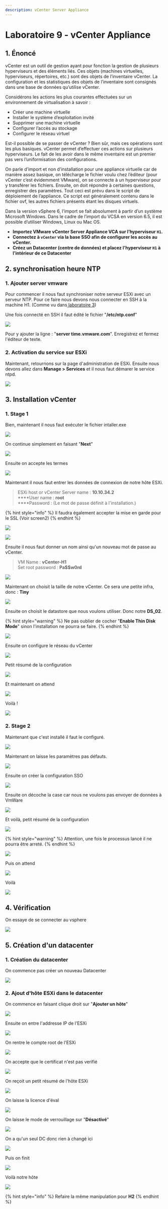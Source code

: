 ```yaml
---
description: vCenter Server Appliance
---
```


# Laboratoire 9 - vCenter Appliance

## 1. Énoncé

vCenter est un outil de gestion ayant pour fonction la gestion de plusieurs hyperviseurs et des éléments liés. Ces objets (machines virtuelles, hyperviseurs, répertoires, etc.) sont des objets de l’inventaire vCenter. La configuration et les statistiques des objets de l’inventaire sont consignés dans une base de données qu’utilise vCenter.

Considérons les actions les plus courantes effectuées sur un environnement de virtualisation à savoir :

* Créer une machine virtuelle
* Installer le système d’exploitation invité
* Supprimer une machine virtuelle
* Configurer l’accès au stockage
* Configurer le réseau virtuel

Est-il possible de se passer de vCenter ? Bien sûr, mais ces opérations sont les plus basiques. vCenter permet d’effectuer ces actions sur plusieurs hyperviseurs. Le fait de les avoir dans le même inventaire est un premier pas vers l’uniformisation des configurations.

On parle d’import et non d’installation pour une appliance virtuelle car de manière assez basique, on télécharge le fichier voulu chez l’éditeur (pour vCenter c’est évidemment VMware), on se connecte à un hyperviseur pour y transférer les fichiers. Ensuite, on doit répondre à certaines questions, enregistrer des paramètres. Tout ceci est prévu dans le script de déploiement de l’appliance. Ce script est généralement contenu dans le fichier ovf, les autres fichiers présents étant les disques virtuels.

Dans la version vSphere 6, l’import se fait absolument à partir d’un système Microsoft Windows. Dans le cadre de l’import du VCSA en version 6.5, il est possible d’utiliser Windows, Linux ou Mac OS.

* **Importez VMware vCenter Server Appliance VCA sur l’hyperviseur `H1`.**
* **Connectez à `vCenter` via la base SSO afin de configurer les accès au vCenter.**
* **Créez un Datacenter (centre de données) et placez l'hyperviseur `H1` à l’intérieur de ce Datacenter**

## 2. synchronisation heure NTP

### 1. Ajouter server vmware

Pour commencer il nous faut synchroniser notre serveur ESXi avec un serveur NTP. Pour ce faire nous devons nous connecter en SSH à la machine H1. (Comme vu dans[ laboratoire 3](laboratoire-3.md#2-activaton-ssh))

Une fois connecté en SSH il faut édité le fichier "**/etc/ntp.conf**"

![](../.gitbook/assets/IJFGKbOtJC.gif)

Pour y ajouter la ligne : "**server time.vmware.com**". Enregistrez et fermez l'éditeur de texte.

### 2. Activation du service sur ESXi

Maintenant, retournons sur la page d'administration de ESXi. Ensuite nous devons allez dans **Manage > Services** et il nous faut démarer le service ntpd.

![](../.gitbook/assets/shgxiLnygu.gif)

## 3. Installation vCenter

### 1. Stage 1

Bien, maintenant il nous faut exécuter le fichier intaller.exe

![](../.gitbook/assets/installer\_LeB4zpNHRn.png)

On continue simplement en faisant "**Next**"

![](../.gitbook/assets/installer\_vd9aiRtlTA.png)

Ensuite on accepte les termes

![](../.gitbook/assets/installer\_d85SQg6ae5.png)

Maintenant il nous faut entrer les données de connexion de notre hôte ESXi.

> ESXi host or vCenter Server name : **10.10.34.2**\
> \*\*\*\*User name : **root**\
> \*\*\*\*Password : (Le mot de passe définit à l'installation.)

{% hint style="info" %}
Il faudra également accepter la mise en garde pour le SSL (Voir screen2)
{% endhint %}

![](../.gitbook/assets/installer\_kTShLcsVK5.png)

![](../.gitbook/assets/installer\_EjeAs4a1km.png)

Ensuite il nous faut donner un nom ainsi qu'un nouveau mot de passe au vCenter.

> VM Name : **vCenter-H1**\
> Set root password : **Pa\$$w0rd**

![](../.gitbook/assets/installer\_H0vHGpDyfE.png)

Maintenant on choisit la taille de notre vCenter. Ce sera une petite infra, donc : **Tiny**

![](../.gitbook/assets/installer\_6jhdU42sBa.png)

Ensuite on choisit le datastore que nous voulons utiliser. Donc notre **DS\_02**.

{% hint style="warning" %}
Ne pas oublier de cocher "**Enable Thin Disk Mode**" sinon l'installation ne pourra se faire.
{% endhint %}

![](../.gitbook/assets/installer\_2B36dqgqQh.png)

Ensuite on configure le réseau du vCenter

![](../.gitbook/assets/installer\_OjL8CgUnI6.png)

Petit résumé de la configuration

![](../.gitbook/assets/installer\_jLzjphauyV.png)

Et maintenant on attend

![](../.gitbook/assets/installer\_lnZ714Zx8c.png)

Voilà !

![](../.gitbook/assets/installer\_IO7UwY0Mv5.png)

### 2. Stage 2

Maintenant que c'est installé il faut le configuré.

![](../.gitbook/assets/installer\_umhJbS4dDG.png)

Maintenant on laisse les paramètres pas défauts.

![](../.gitbook/assets/installer\_EPBy3rsAWe.png)

Ensuite on créer la configuration SSO

![](../.gitbook/assets/installer\_HPHPRGLGOC.png)

Ensuite on décoche la case car nous ne voulons pas envoyer de données à VmWare

![](../.gitbook/assets/installer\_epioYhhCV0.png)

Et voilà, petit résumé de la configuration

![](../.gitbook/assets/installer\_hR6f8Mlimh.png)

{% hint style="warning" %}
Attention, une fois le processus lancé il ne pourra être arreté.
{% endhint %}

![](../.gitbook/assets/installer\_9bwd4okGlL.png)

Puis on attend

![](../.gitbook/assets/installer\_AqN4rDQe27.png)

Voilà

![](../.gitbook/assets/installer\_4FbDUsFiOK.png)

## 4. Vérification

On essaye de se connecter au vsphere

![](../.gitbook/assets/opera\_n5vLSLNJyj.png)

## 5. Création d'un datacenter

### 1. Création du datacenter

On commence pas créer un nouveau Datacenter

![](../.gitbook/assets/00O2J0wXqq.gif)

### 2. Ajout d'hôte ESXi dans le datacenter

On commence en faisant clique droit sur "**Ajouter un hôte**"

![](<../.gitbook/assets/image (22).png>)

Ensuite on entre l'addresse IP de l'ESXi

![](<../.gitbook/assets/image (70).png>)

On rentre le compte root de l'ESXi

![](<../.gitbook/assets/image (72).png>)

On accepte que le certificat n'est pas verifié

![](<../.gitbook/assets/image (14).png>)

On reçoit un petit résumé de l'hôte ESXi

![](<../.gitbook/assets/image (69).png>)

On laisse la licence d'éval

![](<../.gitbook/assets/image (67).png>)

On laisse le mode de verrouillage sur "**Désactivé**"

![](<../.gitbook/assets/image (46).png>)

On a qu'un seul DC donc rien à changé ici

![](<../.gitbook/assets/image (40).png>)

Puis on finit

![](<../.gitbook/assets/image (45).png>)

Voilà notre hôte

![](<../.gitbook/assets/image (54).png>)

{% hint style="info" %}
Refaire la même manipulation pour **H2**
{% endhint %}
